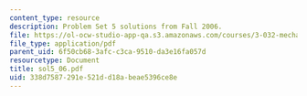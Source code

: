 ```yaml
---
content_type: resource
description: Problem Set 5 solutions from Fall 2006.
file: https://ol-ocw-studio-app-qa.s3.amazonaws.com/courses/3-032-mechanical-behavior-of-materials-fall-2007/338d7587291e521dd18abeae5396ce8e_sol5_06.pdf
file_type: application/pdf
parent_uid: 6f50cb68-3afc-c3ca-9510-da3e16fa057d
resourcetype: Document
title: sol5_06.pdf
uid: 338d7587-291e-521d-d18a-beae5396ce8e
---
```

